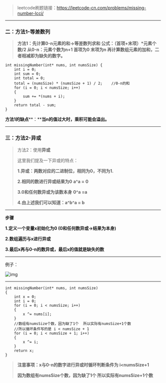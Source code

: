> leetcode刷题链接：https://leetcode-cn.com/problems/missing-number-lcci/

------

### 二：方法1-等差数列

> **方法1：先计算0-n元素的和->等差数列求和  公式：（首项+末项）\*元素个数/2 
>  从0-n：元素个数为n+1 首项为0 末项为n
> 再计算数组元素的加和，二者相减即为缺失的数字。**

```
int missingNumber(int* nums, int numsSize) {
	int i = 0;
	int sum = 0;
	int total = 0;
	total = (numsSize) * (numsSize + 1) / 2;	//0-n的和
	for (i = 0; i < numsSize; i++)
	{
		sum += *(nums + i);
	}
	return total - sum;
}
```

**方法1的缺点****：****当n的值过大时，乘积可能会溢出。**

------

### 三：方法2-异或

> 方法2：使用**异或**
>
> 这里我们提及一下异或的特点：
>
> **1.异或：两数对应的二进制位，相同为0，不同为1.**
>
> **2.相同的数进行异或结果为0**   **a^a = 0** 
>
> **3.0和任何数异或为该数本身**   **0^a =a**
>
> **4.由上述我们可以知道：a^b^a = b**  

------

**步骤**

**1.定义一个变量x初始化为0  (0和任何数异或->结果为本身)**

**2.数组遍历与x进行异或**

**3.最后x再与0-n的数异或，最后x的值就是缺失的数**

------

例子：

![img](https://img-blog.csdnimg.cn/2021081621574560.png?x-oss-process=image/watermark,type_ZmFuZ3poZW5naGVpdGk,shadow_10,text_aHR0cHM6Ly9ibG9nLmNzZG4ubmV0L2NodXhpbmNoYW5nY3Vu,size_16,color_FFFFFF,t_70)

 

------

```
int missingNumber(int* nums, int numsSize)
{
	int x = 0;
	int i = 0;
	for (i = 0; i < numsSize; i++)
	{
		x ^= nums[i];	
	}
	//数组有numsSize个数，因为缺了1个  所以实际有numsSize+1个数
	//所以循环条件写的是 i < numsSize + 1
	for (i = 0; i < numsSize + 1; i++)
	{
		x ^= i;
	}
	return x;
}
```

> **注意事项：x与0-n的数字进行异或时循环判断条件为  i<numsSize+1** 
>
>  **因为数组有numsSize个数，因为缺了1个  所以实际有numsSize+1个数**